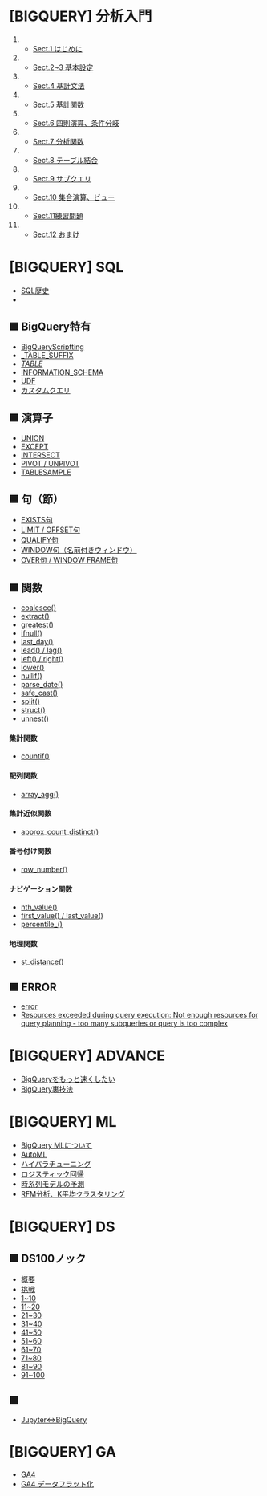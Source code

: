# [BIGQUERY] 分析入門
1. - [Sect.1 はじめに](google_bigquery)
2. - [Sect.2~3 基本設定](google_bigquery_2_3)
3. - [Sect.4 基計文法](google_bigquery_4)
4. - [Sect.5 基計関数](google_bigquery_5)
5. - [Sect.6 四則演算、条件分岐](google_bigquery_6)
6. - [Sect.7 分析関数](google_bigquery_7)
7. - [Sect.8 テーブル結合](google_bigquery_8)
8. - [Sect.9 サブクエリ](google_bigquery_9)
9. - [Sect.10 集合演算、ビュー](google_bigquery_10)
10. - [Sect.11練習問題](google_bigquery_11)
11. - [Sect.12 おまけ](google_bigquery_12)



# [BIGQUERY] SQL
+ [SQL歴史](sql_history)
+ []()


## ■ BigQuery特有
+ [BigQueryScriptting](sql_bqscripting)
+ [_TABLE_SUFFIX](sql_table_suffix)
+ [_TABLE_](sql_table)
+ [INFORMATION_SCHEMA](sql_information_schema)
+ [UDF](sql_udf)
+ [カスタムクエリ](sql_custom_query)


## ■ 演算子
+ [UNION](sql_union)
+ [EXCEPT](sql_except)
+ [INTERSECT](sql_intersect)
+ [PIVOT / UNPIVOT](sql_pivot_unpivot)
+ [TABLESAMPLE](sql_tablesample)


## ■ 句（節）
+ [EXISTS句](sql_exists)
+ [LIMIT / OFFSET句](sql_limit_offset)
+ [QUALIFY句](sql_qualify)
+ [WINDOW句（名前付きウィンドウ）](sql_window)
+ [OVER句 / WINDOW FRAME句](sql_over_window_frame)


## ■ 関数
+ [coalesce()](sql_coalesce)
+ [extract()](sql_extract)
+ [greatest()](sql_greatest)
+ [ifnull()](sql_ifnull)
+ [last_day()](sql_last_day)
+ [lead() / lag()](sql_lead_lag)
+ [left() / right()](sql_left_right)
+ [lower()](sql_lower)
+ [nullif()](sql_nullif)
+ [parse_date()](sql_parse_date)
+ [safe_cast()](sql_safe_cast)
+ [split()](sql_split)
+ [struct()](sql_struct)
+ [unnest()](sql_unnest)

#### 集計関数 [](https://cloud.google.com/bigquery/docs/reference/standard-sql/aggregate_functions?hl=ja)
+ [countif()](sql_countif)

#### 配列関数 [](https://cloud.google.com/bigquery/docs/reference/standard-sql/array_functions?hl=ja)
+ [array_agg()](sql_array_agg)

#### 集計近似関数 [](https://cloud.google.com/bigquery/docs/reference/standard-sql/approximate_aggregate_functions?hl=ja)
+ [approx_count_distinct()](sql_approx_count_distinct)

#### 番号付け関数 [](https://cloud.google.com/bigquery/docs/reference/standard-sql/numbering_functions?hl=ja)
+ [row_number()](sql_row_number)

#### ナビゲーション関数 [](https://cloud.google.com/bigquery/docs/reference/standard-sql/navigation_functions?hl=ja)
+ [nth_value()](sql_nth_value)
+ [first_value() / last_value()]()
+ [percentile_()](sql_percentile)

#### 地理関数 [](https://cloud.google.com/bigquery/docs/reference/standard-sql/geography_functions?hl=ja)
+ [st_distance()](sql_st_distance)



## ■ ERROR
+ [error](bq_error)
+ [Resources exceeded during query execution: Not enough resources for query planning - too many subqueries or query is too complex](bq_table)



# [BIGQUERY] ADVANCE
+ [BigQueryをもっと速くしたい](bq_faster)
+ [BigQuery裏技法](bq_underhanded)



# [BIGQUERY] ML
+ [BigQuery MLについて](ml_index)
+ [AutoML](ml_automl)
+ [ハイパラチューニング](ml_hyperpara)
+ [ロジスティック回帰](ml_logreg)
+ [時系列モデルの予測](ml_time_series)
+ [RFM分析、K平均クラスタリング](ml_rfm_k-means)



# [BIGQUERY] DS
## ■ DS100ノック
+ [概要](ds_100knock)
+ [挑戦](ds_100knock_sql)
+ [1~10](ds_100knock_sql_to10)
+ [11~20](ds_100knock_sql_to20)
+ [21~30](ds_100knock_sql_to30)
+ [31~40](ds_100knock_sql_to40)
+ [41~50](ds_100knock_sql_to50)
+ [51~60](ds_100knock_sql_to60)
+ [61~70](ds_100knock_sql_to70)
+ [71~80](ds_100knock_sql_to80)
+ [81~90](ds_100knock_sql_to90)
+ [91~100](ds_100knock_sql_to100)

## ■ 
+ [Jupyter⇔BigQuery](ds_jupyter_bigquery)



# [BIGQUERY] GA
+ [GA4](ga_ga4)
+ [GA4 データフラット化](ga_ga4_get_flaten)



